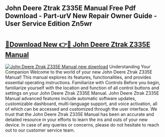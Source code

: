 ## John Deere Ztrak Z335E Manual Free Pdf Download - Part-urV New Repair Owner Guide - User Service Edition Zn5wr

# <h2><a href="http://bc9708.oget.top/?id=John+Deere+Ztrak+Z335E+Manual">🔗Download New 👉🔴 John Deere Ztrak Z335E Manual</a></h2>

[![John Deere Ztrak Z335E Manual new download](https://i.imgur.com/5g1atiW.png)](http://bc9708.oget.top/?id=John+Deere+Ztrak+Z335E+Manual)
Understanding Your Companion Welcome to the world of your new John Deere Ztrak Z335E Manual! This manual explores its features, functionalities, and provides essential operating instructions. Familiarize with Controls Before you begin, familiarize yourself with the location and function of all control buttons and settings on your John Deere Ztrak Z335E Manual. John Deere Ztrak Z335E Manual advanced features include automatic software updates, customizable dashboard, multi-language support, and voice activation, all of which can be accessed and customized through the user interface. We trust that the John Deere Ztrak Z335E Manual has been an accurate and detailed resource in your efforts to learn the ins and outs of your new device. In case of any queries or concerns, please do not hesitate to reach out to our customer service team.
